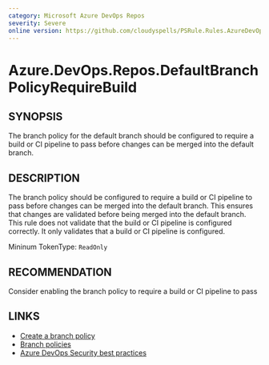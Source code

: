 ```yaml
---
category: Microsoft Azure DevOps Repos
severity: Severe
online version: https://github.com/cloudyspells/PSRule.Rules.AzureDevOps/blob/main/src/PSRule.Rules.AzureDevOps/en/Azure.DevOps.Repos.DefaultBranchPolicyRequireBuild.md
---
```


# Azure.DevOps.Repos.DefaultBranchPolicyRequireBuild

## SYNOPSIS

The branch policy for the default branch should be configured to require a
build or CI pipeline to pass before changes can be merged into the default
branch.

## DESCRIPTION

The branch policy should be configured to require a build or CI pipeline to pass
before changes can be merged into the default branch. This ensures that changes
are validated before being merged into the default branch. This rule does not
validate that the build or CI pipeline is configured correctly. It only validates
that a build or CI pipeline is configured.

Mininum TokenType: `ReadOnly`

## RECOMMENDATION

Consider enabling the branch policy to require a build or CI pipeline to pass

## LINKS

- [Create a branch policy](https://docs.microsoft.com/en-us/azure/devops/repos/git/branch-policies?view=azure-devops)
- [Branch policies](https://docs.microsoft.com/en-us/azure/devops/repos/git/branch-policies-overview?view=azure-devops)
- [Azure DevOps Security best practices](https://docs.microsoft.com/en-us/azure/devops/user-guide/security-best-practices?view=azure-devops#policies)
